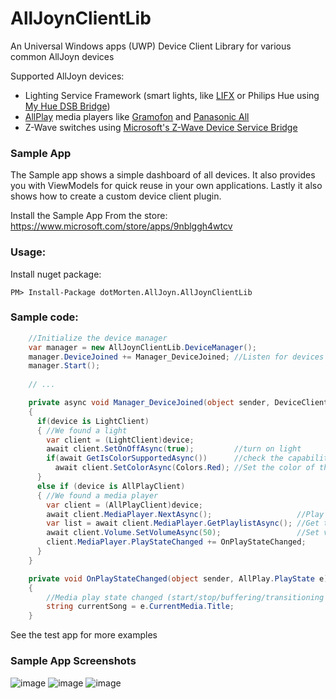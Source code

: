 # AllJoynClientLib
An Universal Windows apps (UWP) Device Client Library for various common AllJoyn devices

Supported AllJoyn devices:

- Lighting Service Framework (smart lights, like [LIFX](http://www.lifx.com) or Philips Hue using [My Hue DSB Bridge](https://github.com/dotMorten/AllJoynPhilipsHueDSB))
- [AllPlay](https://www.qualcomm.com/products/allplay/platform) media players like [Gramofon](https://gramofon.com/) and [Panasonic All](http://www.panasonic.com/uk/consumer/home-entertainment/wireless-speaker-systems.html)
- Z-Wave switches using [Microsoft's Z-Wave Device Service Bridge](https://developer.microsoft.com/en-us/windows/iot/win10/samples/zwavetutorial)

### Sample App
The Sample app shows a simple dashboard of all devices. It also provides you with ViewModels for quick reuse in your own applications. Lastly it also shows how to create a custom device client plugin.

Install the Sample App From the store: https://www.microsoft.com/store/apps/9nblggh4wtcv


### Usage:

Install nuget package:
```
PM> Install-Package dotMorten.AllJoyn.AllJoynClientLib
```

### Sample code:

```csharp
    //Initialize the device manager
    var manager = new AllJoynClientLib.DeviceManager();
    manager.DeviceJoined += Manager_DeviceJoined; //Listen for devices discovered
    manager.Start();
    
    // ...

    private async void Manager_DeviceJoined(object sender, DeviceClient device)
    {
      if(device is LightClient)
      { //We found a light
        var client = (LightClient)device;
        await client.SetOnOffAsync(true);         //turn on light
        if(await GetIsColorSupportedAsync())      //check the capability of light
          await client.SetColorAsync(Colors.Red); //Set the color of the light
      }
      else if (device is AllPlayClient)
      { //We found a media player
        var client = (AllPlayClient)device;
        await client.MediaPlayer.NextAsync();                   //Play next track
        var list = await client.MediaPlayer.GetPlaylistAsync(); //Get the current playlist
        await client.Volume.SetVolumeAsync(50);                 //Set volume
        client.MediaPlayer.PlayStateChanged += OnPlayStateChanged;
      }
    }

    private void OnPlayStateChanged(object sender, AllPlay.PlayState e)
    {
        //Media play state changed (start/stop/buffering/transitioning etc)
        string currentSong = e.CurrentMedia.Title;
    }
```

See the test app for more examples


### Sample App Screenshots

![image](https://cloud.githubusercontent.com/assets/1378165/15732879/862c81b8-2835-11e6-88ea-0e4d61b90a0d.png)
![image](https://cloud.githubusercontent.com/assets/1378165/15642681/d0b0fc4e-25fd-11e6-94bf-da701a03f32d.png)
![image](https://cloud.githubusercontent.com/assets/1378165/15642715/fbc284c0-25fd-11e6-9bb4-b277a406e067.png)

